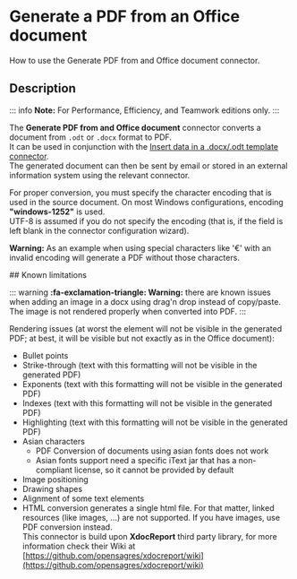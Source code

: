 # Generate a PDF from an Office document

How to use the Generate PDF from and Office document connector.

## Description
::: info
**Note:** For Performance, Efficiency, and Teamwork editions only.
:::

The **Generate PDF from and Office document** connector converts a document from `.odt` or `.docx` format to PDF.  
It can be used in conjunction with the [Insert data in a .docx/.odt template connector](insert-data-in-a-docx-odt-template.md).   
The generated document can then be sent by email or stored in an external information system using the relevant connector.  

For proper conversion, you must specify the character encoding that is used in the source document. On most Windows configurations, encoding **"windows-1252"** is used.  
UTF-8 is assumed if you do not specify the encoding (that is, if the field is left blank in the connector configuration wizard).   

**Warning:** As an example when using special characters like '€' with an invalid encoding will generate a PDF without those characters.

## Known limitations

::: warning
**:fa-exclamation-triangle: Warning:** there are known issues when adding an image in a docx using drag'n drop instead of copy/paste. The image is not rendered properly when converted into PDF.
:::

Rendering issues (at worst the element will not be visible in the generated PDF; at best, it will be visible but not exactly as in the Office document):  
* Bullet points
* Strike-through (text with this formatting will not be visible in the generated PDF)
* Exponents (text with this formatting will not be visible in the generated PDF)
* Indexes (text with this formatting will not be visible in the generated PDF)
* Highlighting (text with this formatting will not be visible in the generated PDF)
* Asian characters
  * PDF Conversion of documents using asian fonts does not work
  * Asian fonts support need a specific iText jar that has a non-compliant license, so it cannot be provided by default
* Image positioning
* Drawing shapes
* Alignment of some text elements
* HTML conversion generates a single html file. For that matter, linked resources (like images, ...) are not supported. If you have images, use PDF conversion instead.  
This connector is build upon **XdocReport** third party library, for more information check their Wiki at [https://github.com/opensagres/xdocreport/wiki](https://github.com/opensagres/xdocreport/wiki)
